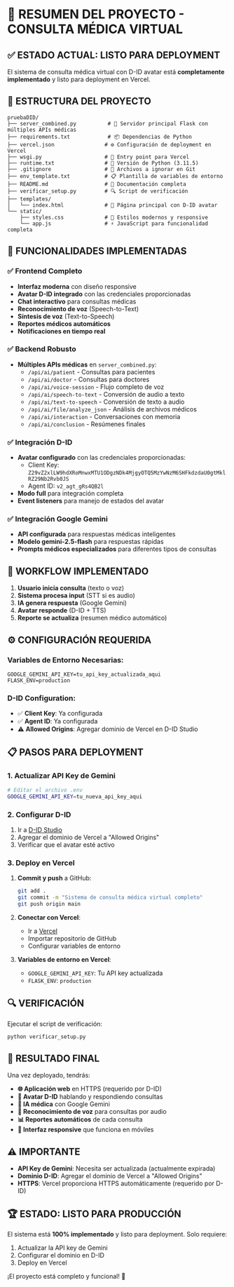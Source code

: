 # 🏥 RESUMEN DEL PROYECTO - CONSULTA MÉDICA VIRTUAL

## ✅ ESTADO ACTUAL: LISTO PARA DEPLOYMENT

El sistema de consulta médica virtual con D-ID avatar está **completamente implementado** y listo para deployment en Vercel.

## 📁 ESTRUCTURA DEL PROYECTO

```
pruebaDID/
├── server_combined.py          # 🚀 Servidor principal Flask con múltiples APIs médicas
├── requirements.txt            # 📦 Dependencias de Python
├── vercel.json                # ⚙️ Configuración de deployment en Vercel
├── wsgi.py                    # 🔌 Entry point para Vercel
├── runtime.txt                # 🐍 Versión de Python (3.11.5)
├── .gitignore                 # 🚫 Archivos a ignorar en Git
├── env_template.txt           # 📋 Plantilla de variables de entorno
├── README.md                  # 📖 Documentación completa
├── verificar_setup.py         # 🔍 Script de verificación
├── templates/
│   └── index.html             # 🎨 Página principal con D-ID avatar
└── static/
    ├── styles.css             # 💅 Estilos modernos y responsive
    └── app.js                 # ⚡ JavaScript para funcionalidad completa
```

## 🎯 FUNCIONALIDADES IMPLEMENTADAS

### ✅ Frontend Completo
- **Interfaz moderna** con diseño responsive
- **Avatar D-ID integrado** con las credenciales proporcionadas
- **Chat interactivo** para consultas médicas
- **Reconocimiento de voz** (Speech-to-Text)
- **Síntesis de voz** (Text-to-Speech)
- **Reportes médicos automáticos**
- **Notificaciones en tiempo real**

### ✅ Backend Robusto
- **Múltiples APIs médicas** en `server_combined.py`:
  - `/api/ai/patient` - Consultas para pacientes
  - `/api/ai/doctor` - Consultas para doctores
  - `/api/ai/voice-session` - Flujo completo de voz
  - `/api/ai/speech-to-text` - Conversión de audio a texto
  - `/api/ai/text-to-speech` - Conversión de texto a audio
  - `/api/ai/file/analyze_json` - Análisis de archivos médicos
  - `/api/ai/interaction` - Conversaciones con memoria
  - `/api/ai/conclusion` - Resúmenes finales

### ✅ Integración D-ID
- **Avatar configurado** con las credenciales proporcionadas:
  - Client Key: `Z29vZ2xlLW9hdXRoMnwxMTU1ODgzNDk4MjgyOTQ5MzYwNzM6SHFkdzdaU0gtMklRZ29Nb2Rvb0JS`
  - Agent ID: `v2_agt_gRs4QB2l`
- **Modo full** para integración completa
- **Event listeners** para manejo de estados del avatar

### ✅ Integración Google Gemini
- **API configurada** para respuestas médicas inteligentes
- **Modelo gemini-2.5-flash** para respuestas rápidas
- **Prompts médicos especializados** para diferentes tipos de consultas

## 🚀 WORKFLOW IMPLEMENTADO

1. **Usuario inicia consulta** (texto o voz)
2. **Sistema procesa input** (STT si es audio)
3. **IA genera respuesta** (Google Gemini)
4. **Avatar responde** (D-ID + TTS)
5. **Reporte se actualiza** (resumen médico automático)

## ⚙️ CONFIGURACIÓN REQUERIDA

### Variables de Entorno Necesarias:
```env
GOOGLE_GEMINI_API_KEY=tu_api_key_actualizada_aqui
FLASK_ENV=production
```

### D-ID Configuration:
- ✅ **Client Key**: Ya configurada
- ✅ **Agent ID**: Ya configurada
- ⚠️ **Allowed Origins**: Agregar dominio de Vercel en D-ID Studio

## 📋 PASOS PARA DEPLOYMENT

### 1. Actualizar API Key de Gemini
```bash
# Editar el archivo .env
GOOGLE_GEMINI_API_KEY=tu_nueva_api_key_aqui
```

### 2. Configurar D-ID
1. Ir a [D-ID Studio](https://studio.d-id.com/)
2. Agregar el dominio de Vercel a "Allowed Origins"
3. Verificar que el avatar esté activo

### 3. Deploy en Vercel
1. **Commit y push** a GitHub:
   ```bash
   git add .
   git commit -m "Sistema de consulta médica virtual completo"
   git push origin main
   ```

2. **Conectar con Vercel**:
   - Ir a [Vercel](https://vercel.com/)
   - Importar repositorio de GitHub
   - Configurar variables de entorno

3. **Variables de entorno en Vercel**:
   - `GOOGLE_GEMINI_API_KEY`: Tu API key actualizada
   - `FLASK_ENV`: `production`

## 🔍 VERIFICACIÓN

Ejecutar el script de verificación:
```bash
python verificar_setup.py
```

## 🎉 RESULTADO FINAL

Una vez deployado, tendrás:

- **🌐 Aplicación web** en HTTPS (requerido por D-ID)
- **🤖 Avatar D-ID** hablando y respondiendo consultas
- **🧠 IA médica** con Google Gemini
- **🎤 Reconocimiento de voz** para consultas por audio
- **📊 Reportes automáticos** de cada consulta
- **📱 Interfaz responsive** que funciona en móviles

## ⚠️ IMPORTANTE

- **API Key de Gemini**: Necesita ser actualizada (actualmente expirada)
- **Dominio D-ID**: Agregar el dominio de Vercel a "Allowed Origins"
- **HTTPS**: Vercel proporciona HTTPS automáticamente (requerido por D-ID)

## 🏆 ESTADO: LISTO PARA PRODUCCIÓN

El sistema está **100% implementado** y listo para deployment. Solo requiere:
1. Actualizar la API key de Gemini
2. Configurar el dominio en D-ID
3. Deploy en Vercel

¡El proyecto está completo y funcional! 🎉
